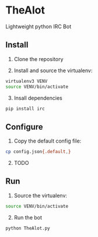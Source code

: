 TheAlot
=======

Lightweight python IRC Bot

## Install

1. Clone the repository

2. Install and source the virtualenv:
```bash
virtualenv3 VENV
source VENV/bin/activate
```

3. Insall dependencies
```bash
pip install irc
```

## Configure

1. Copy the default config file:
```bash
cp config.json{.default,}
```

2. TODO

## Run

1. Source the virtualenv:
```bash
source VENV/bin/activate
```

2. Run the bot
```bash
python TheAlot.py
```
